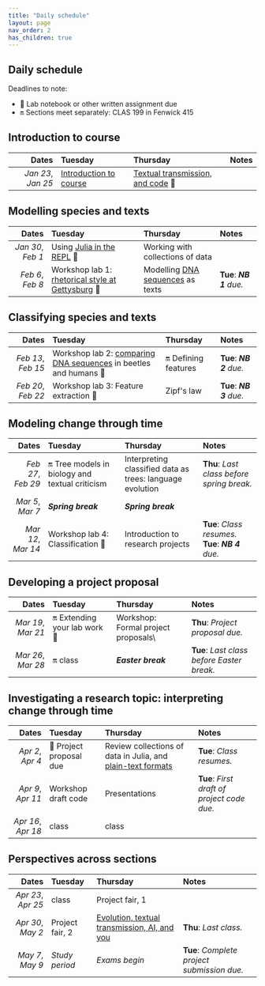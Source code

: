 ```yaml
---
title: "Daily schedule"
layout: page
nav_order: 2
has_children: true
---
```


## Daily schedule

Deadlines to note:

- 📓 Lab notebook or other written assignment due
- 🔛 Sections meet separately: CLAS 199 in Fenwick 415


## Introduction to course

| Dates | Tuesday | Thursday | Notes |
| ---: | :--- | :--- | :--- |
| *Jan 23*, *Jan 25* | [Introduction to course](../classes/intro/) | [Textual transmission, and code](../classes/content+tech1/) 📓 |  |

## Modelling species and texts

| Dates | Tuesday | Thursday | Notes |
| ---: | :--- | :--- | :--- |
| *Jan 30*, *Feb 1* | Using [Julia in the REPL](../classes/repl1/) 📓 | Working with collections of data |  |
| *Feb 6*, *Feb 8* | Workshop lab 1: [rhetorical style at Gettysburg](../labs/lab1/) 📓 | Modelling [DNA sequences](../classes/dna/) as texts | **Tue**: ***NB 1** due.* |

## Classifying species and texts

| Dates | Tuesday | Thursday | Notes |
| ---: | :--- | :--- | :--- |
| *Feb 13*, *Feb 15* | Workshop lab 2: [comparing DNA sequences](../labs/lab2/) in beetles and humans 📓 | 🔛 Defining features  | **Tue**: ***NB 2** due.* |
| *Feb 20*, *Feb 22* | Workshop lab 3: Feature extraction 📓 | Zipf's law | **Tue**: ***NB 3** due.* |

## Modeling change through time

| Dates | Tuesday | Thursday | Notes |
| ---: | :--- | :--- | :--- |
| *Feb 27*, *Feb 29* | 🔛 Tree models in biology and textual criticism | Interpreting classified data as trees: language evolution | **Thu**: *Last class before spring break.* |
| *Mar 5*, *Mar 7* | ***Spring break*** | ***Spring break*** |  |
| *Mar 12*, *Mar 14* | Workshop lab 4: Classification 📓 | Introduction to research projects | **Tue**: *Class resumes.* **Tue**: ***NB 4** due.* |

## Developing a project proposal

| Dates | Tuesday | Thursday | Notes |
| ---: | :--- | :--- | :--- |
| *Mar 19*, *Mar 21* | 🔛  Extending your lab work 📓 | Workshop: Formal project proposals\ | **Thu**: *Project proposal due.* |
| *Mar 26*, *Mar 28* | 🔛 class | ***Easter break*** | **Tue**: *Last class before Easter break.* |

## Investigating a research topic: interpreting change through time

| Dates | Tuesday | Thursday | Notes |
| ---: | :--- | :--- | :--- |
| *Apr 2*, *Apr 4* | 📓  Project proposal due | Review collections of data in Julia, and [plain-text formats](../classes/textio/) | **Tue**: *Class resumes.* |
| *Apr 9*, *Apr 11* | Workshop draft code | Presentations | **Tue**: *First draft of project code due.* |
| *Apr 16*, *Apr 18* | class | class |  |

## Perspectives across sections

| Dates | Tuesday | Thursday | Notes |
| ---: | :--- | :--- | :--- |
| *Apr 23*, *Apr 25* | class | Project fair, 1 |  |
| *Apr 30*, *May 2* | Project fair, 2 | [Evolution, textual transmission, AI, and you](../classes/conclusion/) | **Thu**: *Last class.* |
| *May 7*, *May 9* | *Study period* | *Exams begin* | **Tue**: *Complete project submission due.* |